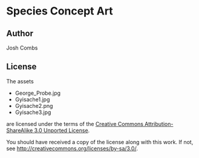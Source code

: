 Species Concept Art
===================

Author
------
Josh Combs


License
-------

The assets

* George_Probe.jpg
* Gyisache1.jpg
* Gyisache2.png
* Gyisache3.jpg

are licensed under the terms of the
[Creative Commons Attribution-ShareAlike 3.0 Unported License](../../../COPYING).

You should have received a copy of the license along with this
work.  If not, see <http://creativecommons.org/licenses/by-sa/3.0/>.

